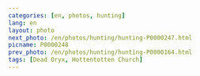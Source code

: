```yaml
---
categories: [en, photos, hunting]
lang: en
layout: photo
next_photo: /en/photos/hunting/hunting-P0000247.html
picname: P0000248
prev_photo: /en/photos/hunting/hunting-P0000164.html
tags: [Dead Oryx, Hottentotten Church]
---
```

